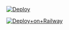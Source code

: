 [![Deploy](https://www.herokucdn.com/deploy/button.svg)](https://heroku.com/deploy?template=https://github.com/chathush999/Telegram-Group-Management-Bot-DewmiBot)

[![Deploy+on+Railway](https://railway.app/button.svg)](https://railway.app/new/template?template=https://github.com/chathush999/Telegram-Group-Management-Bot-DewmiBot-DewmiBot&env=API_IDT)
